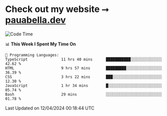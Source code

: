 # Check out my website ⭢ [pauabella.dev](https://pauabella.dev)

<!--START_SECTION:waka-->
![Code Time](http://img.shields.io/badge/Code%20Time-3%2C205%20hrs%2017%20mins-blue)

📊 **This Week I Spent My Time On** 

```text
💬 Programming Languages: 
TypeScript               11 hrs 40 mins      ███████████░░░░░░░░░░░░░░   42.62 % 
HTML                     9 hrs 57 mins       █████████░░░░░░░░░░░░░░░░   36.39 % 
CSS                      3 hrs 22 mins       ███░░░░░░░░░░░░░░░░░░░░░░   12.30 % 
JavaScript               1 hr 34 mins        █░░░░░░░░░░░░░░░░░░░░░░░░   05.74 % 
Bash                     29 mins             ░░░░░░░░░░░░░░░░░░░░░░░░░   01.78 % 
```


 Last Updated on 12/04/2024 00:18:44 UTC
<!--END_SECTION:waka-->

